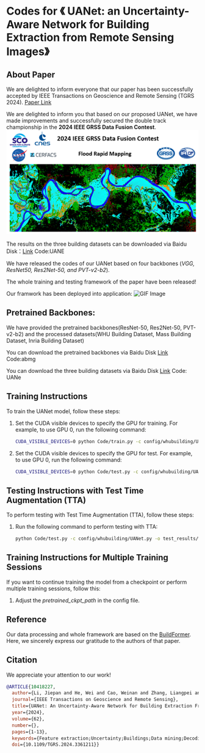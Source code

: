 # Codes for 《 UANet: an Uncertainty-Aware Network for Building Extraction from Remote Sensing Images》

## About Paper
We are delighted to inform everyone that our paper has been successfully accepted by IEEE Transactions on Geoscience and Remote Sensing (TGRS 2024). 
[Paper Link](https://ieeexplore.ieee.org/document/10418227)

We are delighted to inform you that based on our proposed UANet, we have made improvements and successfully secured the double track championship in the **2024 IEEE GRSS Data Fusion Contest**.
![Image](DFC.png)

The results on the three building datasets can be downloaded via Baidu Disk：[Link](https://pan.baidu.com/s/1MkoWfIyz7DADg37nUuMTgw?pwd=UANE) Code:UANE

We have released the codes of our UANet based on four backbones (*VGG, ResNet50, Res2Net-50, and PVT-v2-b2*). 

The whole training and testing framework of the paper have been released!

Our framwork has been deployed into application:
![GIF Image](building.gif)

## Pretrained Backbones:
We have provided the pretrained backbones(ResNet-50, Res2Net-50, PVT-v2-b2) and the processed datasets(WHU Building Dataset, Mass Building Dataset, Inria Building Dataset)

You can download the pretrained backbones via Baidu Disk [Link](https://pan.baidu.com/s/16sA3ZejzcItAWa2JE1G6vg?pwd=abmg) Code:abmg 

You can download the three building datasets via Baidu Disk [Link](https://pan.baidu.com/s/1sAE_NUf1NqnMQllAVJpM3g?pwd=UANe) Code: UANe

## Training Instructions

To train the UANet model, follow these steps:

1. Set the CUDA visible devices to specify the GPU for training. For example, to use GPU 0, run the following command:
   ```bash
   CUDA_VISIBLE_DEVICES=0 python Code/train.py -c config/whubuilding/UANet.py
2. Set the CUDA visible devices to specify the GPU for test. For example, to use GPU 0, run the following command:
   ```bash
   CUDA_VISIBLE_DEVICES=0 python Code/test.py -c config/whubuilding/UANet.py -o test_results/whubuilding/UANet/ --rgb

## Testing Instructions with Test Time Augmentation (TTA)

To perform testing with Test Time Augmentation (TTA), follow these steps:

1. Run the following command to perform testing with TTA:
   ```bash
   python Code/test.py -c config/whubuilding/UANet.py -o test_results/whubuilding/UANet/ -t lr --rgb

## Training Instructions for Multiple Training Sessions

If you want to continue training the model from a checkpoint or perform multiple training sessions, follow this:

1. Adjust the *pretrained_ckpt_path* in the config file.


## Reference
Our data processing  and whole framework are based on the [BuildFormer](https://github.com/WangLibo1995/BuildFormer). Here, we sincerely express our gratitude to the authors of that paper.

## Citation

We appreciate your attention to our work!

```bibtex
@ARTICLE{10418227,
  author={Li, Jiepan and He, Wei and Cao, Weinan and Zhang, Liangpei and Zhang, Hongyan},
  journal={IEEE Transactions on Geoscience and Remote Sensing}, 
  title={UANet: An Uncertainty-Aware Network for Building Extraction From Remote Sensing Images}, 
  year={2024},
  volume={62},
  number={},
  pages={1-13},
  keywords={Feature extraction;Uncertainty;Buildings;Data mining;Decoding;Remote sensing;Deep learning;Building extraction;remote sensing (RS);uncertainty-aware},
  doi={10.1109/TGRS.2024.3361211}}

